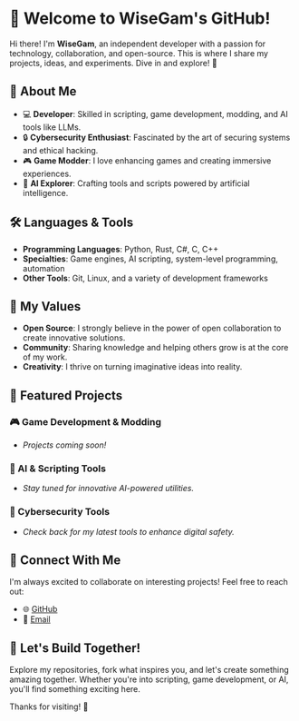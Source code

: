 # 👾 Welcome to WiseGam's GitHub!

Hi there! I'm **WiseGam**, an independent developer with a passion for technology, collaboration, and open-source. This is where I share my projects, ideas, and experiments. Dive in and explore! 🚀

## 🎯 About Me

- 💻 **Developer**: Skilled in scripting, game development, modding, and AI tools like LLMs.
- 🔒 **Cybersecurity Enthusiast**: Fascinated by the art of securing systems and ethical hacking.
- 🎮 **Game Modder**: I love enhancing games and creating immersive experiences.
- 🤖 **AI Explorer**: Crafting tools and scripts powered by artificial intelligence.

## 🛠️ Languages & Tools

- **Programming Languages**: Python, Rust, C#, C, C++
- **Specialties**: Game engines, AI scripting, system-level programming, automation
- **Other Tools**: Git, Linux, and a variety of development frameworks

## 🌟 My Values

- **Open Source**: I strongly believe in the power of open collaboration to create innovative solutions.
- **Community**: Sharing knowledge and helping others grow is at the core of my work.
- **Creativity**: I thrive on turning imaginative ideas into reality.

## 📂 Featured Projects

### 🎮 Game Development & Modding
- *Projects coming soon!*

### 🔧 AI & Scripting Tools
- *Stay tuned for innovative AI-powered utilities.*

### 🔐 Cybersecurity Tools
- *Check back for my latest tools to enhance digital safety.*

## 🤝 Connect With Me

I'm always excited to collaborate on interesting projects! Feel free to reach out:

- 🌐 [GitHub](https://github.com/WiseGam)
- 📧 [Email](mailto:wisegam.github@pm.me)

## 🚀 Let's Build Together!

Explore my repositories, fork what inspires you, and let's create something amazing together. Whether you're into scripting, game development, or AI, you'll find something exciting here.

Thanks for visiting! 🌟
